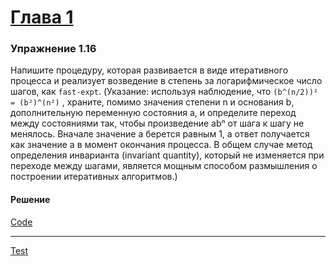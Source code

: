 # [Глава 1](../index.md#Глава-1-Построение-абстракций-с-помощью-процедур)

### Упражнение 1.16

Напишите процедуру, которая развивается в виде итеративного процесса и реализует возведение в степень за логарифмическое число шагов, как `fast-expt`. (Указание: используя наблюдение, что `(b^(n/2))² = (b²)^(n²)` , храните, помимо значения степени n и основания b, дополнительную переменную состояния a, и определите переход между состояниями так, чтобы произведение abⁿ от шага к шагу не менялось. Вначале значение a берется равным 1, а ответ получается как значение a в момент окончания процесса. В общем случае метод определения инварианта (invariant quantity), который не изменяется при переходе между шагами, является мощным способом размышления о построении итеративных алгоритмов.)

#### Решение

[Code](../../racket/src/chapter01/1_16.rkt)
***
[Test](../../racket/test/chapter01/1_16.rkt)
